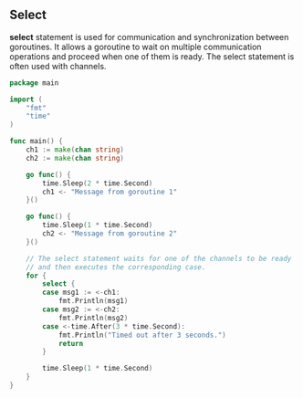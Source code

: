## Select
**select** statement is used for communication and synchronization between goroutines. It allows a goroutine to wait on multiple communication operations and proceed when one of them is ready. The select statement is often used with channels.
```go
package main

import (
	"fmt"
	"time"
)

func main() {
	ch1 := make(chan string)
	ch2 := make(chan string)

	go func() {
		time.Sleep(2 * time.Second)
		ch1 <- "Message from goroutine 1"
	}()

	go func() {
		time.Sleep(1 * time.Second)
		ch2 <- "Message from goroutine 2"
	}()

	// The select statement waits for one of the channels to be ready
	// and then executes the corresponding case.
	for {
		select {
		case msg1 := <-ch1:
			fmt.Println(msg1)
		case msg2 := <-ch2:
			fmt.Println(msg2)
		case <-time.After(3 * time.Second):
			fmt.Println("Timed out after 3 seconds.")
			return
		}

		time.Sleep(1 * time.Second)
	}
}
```
